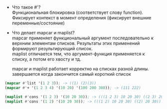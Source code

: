 - Что такое #'?  
Функциональная блокировка (соответствует слову function). Фиксирует контекст в момент определения (фиксирует внешние переменные/состояние)  

- Что делает mapcar и maplist?  
mapcar применяет функциональный аргумент последовательно к верхним элементам списков. Результаты этих применений формируют результирующий список.  
  maplist отличается тем, что аргумент-функция применяется к списку, а потом его хвосту и тд.  
  
  mapcar и maplist работает корректно на списках разной длины. завершается когда закончится самый короткий список  
  
```lisp
(mapcar #'list '(1 2 3)); -> ((1) (2)(3)) 
(mapcar #'+ '(1 2 3 4) '(10 20) '(100 200 300)); -> (111 222)   

(maplist #'cons '(1 2 3) '(10 20 30)); -> (((1 2 3) 10 20 30) ((2 3) 20 30) ((3) 30)) 
(maplist #'cons '(1 2) '(10 20 30)); -> (((1 2) 10 20 30) ((2) 20 30)) 
```



